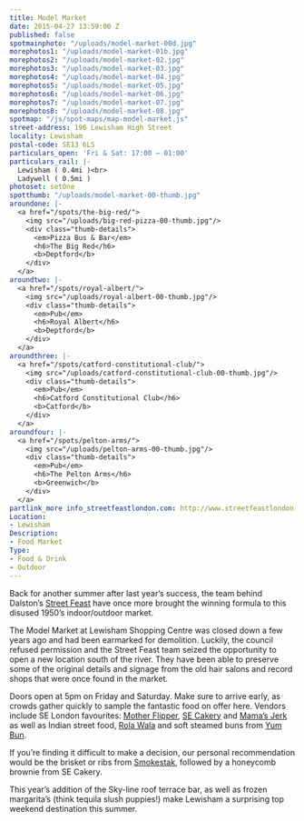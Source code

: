 ```yaml
---
title: Model Market
date: 2015-04-27 13:59:00 Z
published: false
spotmainphoto: "/uploads/model-market-00d.jpg"
morephotos1: "/uploads/model-market-01b.jpg"
morephotos2: "/uploads/model-market-02.jpg"
morephotos3: "/uploads/model-market-03.jpg"
morephotos4: "/uploads/model-market-04.jpg"
morephotos5: "/uploads/model-market-05.jpg"
morephotos6: "/uploads/model-market-06.jpg"
morephotos7: "/uploads/model-market-07.jpg"
morephotos8: "/uploads/model-market-08.jpg"
spotmap: "/js/spot-maps/map-model-market.js"
street-address: 196 Lewisham High Street
locality: Lewisham
postal-code: SE13 6LS
particulars_open: 'Fri & Sat: 17:00 – 01:00'
particulars_rail: |-
  Lewisham ( 0.4mi )<br>
  Ladywell ( 0.5mi )
photoset: setOne
spotthumb: "/uploads/model-market-00-thumb.jpg"
aroundone: |-
  <a href="/spots/the-big-red/">
    <img src="/uploads/big-red-pizza-00-thumb.jpg"/>
    <div class="thumb-details">
      <em>Pizza Bus & Bar</em>
      <h6>The Big Red</h6>
      <b>Deptford</b>
    </div>
  </a>
aroundtwo: |-
  <a href="/spots/royal-albert/">
    <img src="/uploads/royal-albert-00-thumb.jpg"/>
    <div class="thumb-details">
      <em>Pub</em>
      <h6>Royal Albert</h6>
      <b>Deptford</b>
    </div>
  </a>
aroundthree: |-
  <a href="/spots/catford-constitutional-club/">
    <img src="/uploads/catford-constitutional-club-00-thumb.jpg"/>
    <div class="thumb-details">
      <em>Pub</em>
      <h6>Catford Constitutional Club</h6>
      <b>Catford</b>
    </div>
  </a>
aroundfour: |-
  <a href="/spots/pelton-arms/">
    <img src="/uploads/pelton-arms-00-thumb.jpg"/>
    <div class="thumb-details">
      <em>Pub</em>
      <h6>The Pelton Arms</h6>
      <b>Greenwich</b>
    </div>
  </a>
partlink_more info_streetfeastlondon.com: http://www.streetfeastlondon.com/where/model-market
Location:
- Lewisham
Description:
- Food Market
Type:
- Food & Drink
- Outdoor
---
```


Back for another summer after last year’s success, the team behind Dalston’s [Street Feast](http://www.streetfeastlondon.com/) have once more brought the winning formula to this disused 1950’s indoor/outdoor market.

The Model Market at Lewisham Shopping Centre was closed down a few years ago and had been earmarked for demolition. Luckily, the council refused permission and the Street Feast team seized the opportunity to open a new location south of the river. They have been able to preserve some of the original details and signage from the old hair salons and record shops that were once found in the market.

Doors open at 5pm on Friday and Saturday. Make sure to arrive early, as crowds gather quickly to sample the fantastic food on offer here. Vendors include SE London favourites: [Mother Flipper](http://motherflipperburgers.com/), [SE Cakery](http://www.southeastcakery.com/) and [Mama’s Jerk](http://www.mamasjerkstation.com/) as well as Indian street food, [Rola Wala](http://www.rolawala.com/) and soft steamed buns from [Yum Bun](http://www.yumbun.com/). 

If you’re finding it difficult to make a decision, our personal recommendation would be the brisket or ribs from [Smokestak](http://www.smokestak.co.uk/), followed by a honeycomb brownie from SE Cakery.

This year’s addition of the Sky-line roof terrace bar, as well as frozen margarita’s (think tequila slush puppies!) make Lewisham a surprising top weekend destination this summer.
